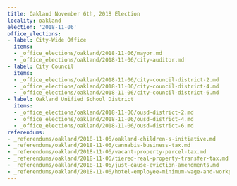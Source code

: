 ```yaml
---
title: Oakland November 6th, 2018 Election
locality: oakland
election: '2018-11-06'
office_elections:
- label: City-Wide Office
  items:
  - _office_elections/oakland/2018-11-06/mayor.md
  - _office_elections/oakland/2018-11-06/city-auditor.md
- label: City Council
  items:
  - _office_elections/oakland/2018-11-06/city-council-district-2.md
  - _office_elections/oakland/2018-11-06/city-council-district-4.md
  - _office_elections/oakland/2018-11-06/city-council-district-6.md
- label: Oakland Unified School District
  items:
  - _office_elections/oakland/2018-11-06/ousd-district-2.md
  - _office_elections/oakland/2018-11-06/ousd-district-4.md
  - _office_elections/oakland/2018-11-06/ousd-district-6.md
referendums:
- _referendums/oakland/2018-11-06/oakland-children-s-initiative.md
- _referendums/oakland/2018-11-06/cannabis-business-tax.md
- _referendums/oakland/2018-11-06/vacant-property-parcel-tax.md
- _referendums/oakland/2018-11-06/tiered-real-property-transfer-tax.md
- _referendums/oakland/2018-11-06/just-cause-eviction-amendments.md
- _referendums/oakland/2018-11-06/hotel-employee-minimum-wage-and-workplace-protections.md
---
```

